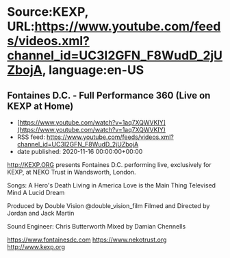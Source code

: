 # Source:KEXP, URL:https://www.youtube.com/feeds/videos.xml?channel_id=UC3I2GFN_F8WudD_2jUZbojA, language:en-US

## Fontaines D.C. - Full Performance 360 (Live on KEXP at Home)
 - [https://www.youtube.com/watch?v=1aq7XQWVKIY](https://www.youtube.com/watch?v=1aq7XQWVKIY)
 - RSS feed: https://www.youtube.com/feeds/videos.xml?channel_id=UC3I2GFN_F8WudD_2jUZbojA
 - date published: 2020-11-16 00:00:00+00:00

http://KEXP.ORG presents Fontaines D.C. performing live, exclusively for KEXP, at NEKO Trust in Wandsworth,  London.

Songs:
A Hero's Death
Living in America
Love is the Main Thing
Televised Mind
A Lucid Dream

Produced by Double Vision @double_vision_film
Filmed and Directed by Jordan and Jack Martin

Sound Engineer: Chris Butterworth
Mixed by Damian Chennells

https://www.fontainesdc.com
https://www.nekotrust.org
http://www.kexp.org

